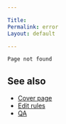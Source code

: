 ```yaml
---

Title: 
Permalink: error
Layout: default

---
```


`Page not found`

## See also

- [Cover page](index)
- [Edit rules](edit)
- [QA](qa)


    

